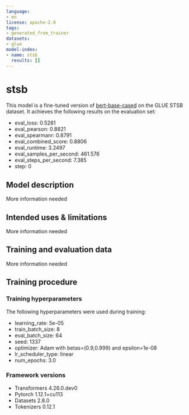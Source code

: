```yaml
---
language:
- en
license: apache-2.0
tags:
- generated_from_trainer
datasets:
- glue
model-index:
- name: stsb
  results: []
---
```


<!-- This model card has been generated automatically according to the information the Trainer had access to. You
should probably proofread and complete it, then remove this comment. -->

# stsb

This model is a fine-tuned version of [bert-base-cased](https://huggingface.co/bert-base-cased) on the GLUE STSB dataset.
It achieves the following results on the evaluation set:
- eval_loss: 0.5281
- eval_pearson: 0.8821
- eval_spearmanr: 0.8791
- eval_combined_score: 0.8806
- eval_runtime: 3.2497
- eval_samples_per_second: 461.576
- eval_steps_per_second: 7.385
- step: 0

## Model description

More information needed

## Intended uses & limitations

More information needed

## Training and evaluation data

More information needed

## Training procedure

### Training hyperparameters

The following hyperparameters were used during training:
- learning_rate: 5e-05
- train_batch_size: 8
- eval_batch_size: 64
- seed: 1337
- optimizer: Adam with betas=(0.9,0.999) and epsilon=1e-08
- lr_scheduler_type: linear
- num_epochs: 3.0

### Framework versions

- Transformers 4.26.0.dev0
- Pytorch 1.12.1+cu113
- Datasets 2.8.0
- Tokenizers 0.12.1
